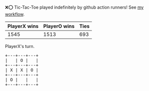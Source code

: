 :x::o: Tic-Tac-Toe played indefinitely by github action runners! See [my workflow](.github/workflows/play.yaml).

|PlayerX wins|PlayerO wins|Ties|
|-|-|-|
|1545|1513|693|

PlayerX's turn.

<pre>
+---+---+---+
|   | O |   |
+---+---+---+
| X | X | O |
+---+---+---+
| O |   |   |
+---+---+---+
</pre>